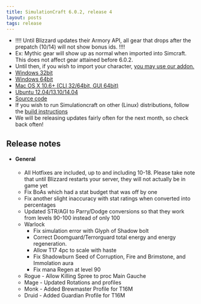 ```yaml
---
title: SimulationCraft 6.0.2, release 4
layout: posts
tags: release
---
```

* !!!! Until Blizzard updates their Armory API, all gear that drops after the prepatch (10/14) will not show bonus ids. !!!!
* Ex: Mythic gear will show up as normal when imported into Simcraft. This does not affect gear attained before 6.0.2.
* Until then, if you wish to import your character, [you may use our addon.](http://www.curse.com/addons/wow/simulationcraft)
* [Windows 32bit](http://downloads.simulationcraft.org/simc-602-4-win32-10-18-5badd24.zip)
* [Windows 64bit](http://downloads.simulationcraft.org/simc-602-4-win64-10-18-5badd24.zip)
* [Mac OS X 10.6+ (CLI 32/64bit, GUI 64bit)](http://downloads.simulationcraft.org/simc-602-4-osx-x86.dmg)
* [Ubuntu 12.04/13.10/14.04](https://launchpad.net/~simulationcraft/+archive/simulationcraft)
* [Source code](http://downloads.simulationcraft.org/simc-602-4-source.zip)
* If you wish to run Simulationcraft on other (Linux) distributions, follow the [build instructions](http://code.google.com/p/simulationcraft/wiki/HowToBuild)
* We will be releasing updates fairly often for the next month, so check back often!
## Release notes
* #### General
    * All Hotfixes are included, up to and including 10-18. Please take note that until Blizzard restarts your server, they will not actually be in game yet
	* Fix BoAs which had a stat budget that was off by one
	* Fix another slight inaccuracy with stat ratings when converted into percentages
	* Updated STR/AGI to Parry/Dodge conversions so that they work from levels 90-100 instead of only 100
    * Warlock
      * Fix simulation error with Glyph of Shadow bolt
	  * Correct Doomguard/Terrorguard total energy and energy regeneration.
	  * Allow T17 4pc to scale with haste
	  * Fix Shadowburn Seed of Corruption, Fire and Brimstone, and Immolation aura
	  * Fix mana Regen at level 90
	* Rogue - Allow Killing Spree to proc Main Gauche
	* Mage - Updated Rotations and profiles
	* Monk - Added Brewmaster Profile for T16M
	* Druid - Added Guardian Profile for T16M
